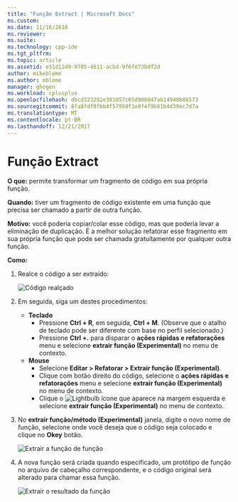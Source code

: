 ```yaml
---
title: "Função Extract | Microsoft Docs"
ms.custom: 
ms.date: 11/16/2016
ms.reviewer: 
ms.suite: 
ms.technology: cpp-ide
ms.tgt_pltfrm: 
ms.topic: article
ms.assetid: e31d1249-9705-4511-acbd-9f6fe73bdf2d
author: mikeblome
ms.author: mblome
manager: ghogen
ms.workload: cplusplus
ms.openlocfilehash: dbcd323292e301857c65d908047ab14948b86573
ms.sourcegitcommit: 8fa8fdf0fbb4f57950f1e8f4f9b81b4d39ec7d7a
ms.translationtype: MT
ms.contentlocale: pt-BR
ms.lasthandoff: 12/21/2017
---
```

# <a name="extract-function"></a>Função Extract
**O que:** permite transformar um fragmento de código em sua própria função.

**Quando:** tiver um fragmento de código existente em uma função que precisa ser chamado a partir de outra função.  

**Motivo:** você poderia copiar/colar esse código, mas que poderia levar a eliminação de duplicação.  É a melhor solução refatorar esse fragmento em sua própria função que pode ser chamada gratuitamente por qualquer outra função.

**Como:**

1. Realce o código a ser extraído:

   ![Código realçado](images/extractfunction_highlight.png)

1. Em seguida, siga um destes procedimentos:
   * **Teclado**
     * Pressione **Ctrl + R**, em seguida, **Ctrl + M**.  (Observe que o atalho de teclado pode ser diferente com base no perfil selecionado.)
     * Pressione **Ctrl +.** para disparar o **ações rápidas e refatorações** menu e selecione **extrair função (Experimental)** no menu de contexto.
   * **Mouse**
     * Selecione **Editar > Refatorar > Extrair função (Experimental)**.
     * Clique com botão direito do código, selecione o **ações rápidas e refatorações** menu e selecione **extrair função (Experimental)** no menu de contexto.
     * Clique o ![Lightbulb](images/bulb.png) ícone que aparece na margem esquerda e selecione **extrair função (Experimental)** no menu de contexto.

1. No **extrair função/método (Experimental)** janela, digite o novo nome de função, selecione onde você deseja que o código seja colocado e clique no **Okey** botão.  

   ![Extrair a função de função](images/extractfunction_dialog.png)

1. A nova função será criada quando especificado, um protótipo de função no arquivo de cabeçalho correspondente, e o código original será alterado para chamar essa função.

   ![Extrair o resultado da função](images/extractfunction_result.png)
